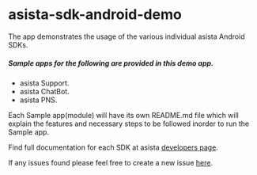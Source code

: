 # asista-sdk-android-demo
The app demonstrates the usage of the various individual asista Android SDKs.


##### Sample apps for the following are provided in this demo app.
- asista Support.
- asista ChatBot.
- asista PNS.

Each Sample app(module) will have its own README.md file which will explain the features and necessary steps to be followed inorder to run the Sample app.

Find full documentation for each SDK at asista [developers page](https://asista.com/developer/docs/sdk-docs/).

If any issues found please feel free to create a new issue [here](https://github.com/cherrylabstech/asista-sdk-android-demo/issues).
